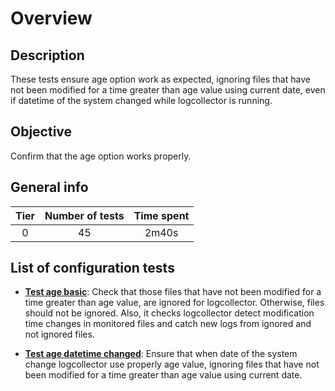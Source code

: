 # Overview 

## Description

These tests ensure age option work as expected, ignoring files that have not been  modified for a time greater than age 
value using current date, even if datetime of the system changed while logcollector is running.

## Objective

Confirm that the age option works properly.

## General info

|Tier | Number of tests | Time spent |
|:--:|:--:|:--:|
| 0 | 45 | 2m40s |

## List of configuration tests

- **[Test age basic](test_age_basic.md)**:  Check that those files that have not been modified for a time greater 
  than age value, are ignored for logcollector. Otherwise, files should not be ignored. Also, it checks logcollector 
  detect modification time changes in monitored files and catch new logs from ignored and not ignored files.

- **[Test age datetime changed](test_age_datetime_changed.md)**: Ensure that when date of the system change 
  logcollector use properly age value, ignoring files that have not been modified for a time greater than age 
  value using current date.
